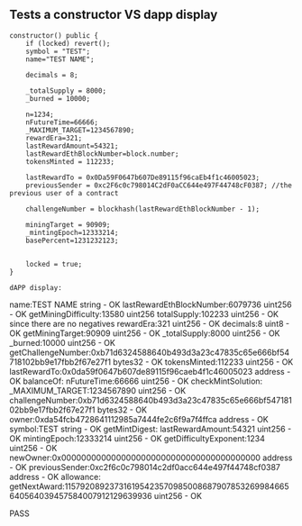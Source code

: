 ## Tests a constructor VS dapp display

    constructor() public {
        if (locked) revert();
        symbol = "TEST";
        name="TEST NAME";
        
        decimals = 8;
        
        _totalSupply = 8000;
        _burned = 10000;
        
        n=1234;
        nFutureTime=66666;
        _MAXIMUM_TARGET=1234567890;
        rewardEra=321;
        lastRewardAmount=54321;
        lastRewardEthBlockNumber=block.number;
        tokensMinted = 112233;
        
        lastRewardTo = 0x0Da59F0647b607De89115f96caEb4f1c46005023;
        previousSender = 0xc2F6c0c798014C2dF0aCC644e497F44748cF0387; //the previous user of a contract
        
        challengeNumber = blockhash(lastRewardEthBlockNumber - 1);
        
        miningTarget = 90909;
        _mintingEpoch=12333214;
        basePercent=1231232123;
        
        
        locked = true;
    }
    
    dAPP display:
    
name:TEST NAME string  - OK
lastRewardEthBlockNumber:6079736 uint256   - OK
getMiningDifficulty:13580 uint256
totalSupply:102233 uint256  - OK since there are no negatives
rewardEra:321 uint256  - OK
decimals:8 uint8  - OK
getMiningTarget:90909 uint256  - OK
_totalSupply:8000 uint256  - OK
_burned:10000 uint256  - OK
getChallengeNumber:0xb71d6324588640b493d3a23c47835c65e666bf54718102bb9e17fbb2f67e27f1 bytes32   - OK
tokensMinted:112233 uint256  - OK
lastRewardTo:0x0da59f0647b607de89115f96caeb4f1c46005023 address  - OK
balanceOf:
nFutureTime:66666 uint256  - OK
checkMintSolution:
_MAXIMUM_TARGET:1234567890 uint256  - OK
challengeNumber:0xb71d6324588640b493d3a23c47835c65e666bf54718102bb9e17fbb2f67e27f1 bytes32  - OK
owner:0xda54fcb4728641112985a7444fe2c6f9a7f4ffca address  - OK
symbol:TEST string  - OK
getMintDigest:
lastRewardAmount:54321 uint256  - OK
mintingEpoch:12333214 uint256  - OK
getDifficultyExponent:1234 uint256  - OK
newOwner:0x0000000000000000000000000000000000000000 address  - OK
previousSender:0xc2f6c0c798014c2df0acc644e497f44748cf0387 address  - OK
allowance:
getNextAward:115792089237316195423570985008687907853269984665640564039457584007912129639936 uint256  - OK


PASS

    
    
